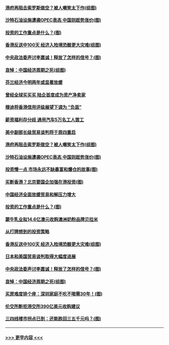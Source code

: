 #### [港府再阻击索罗斯做空？被人嘲笑太下作(组图)](../pages/p5/907637.md?t=09171311) 
#### [沙特石油设施遭袭OPEC表态 中国则趁势涨价(图)](../pages/p5/907570.md?t=09171311) 
#### [投资的工作重点是什么？(图)](../pages/p5/907561.md?t=09171311) 
#### [香港反送中100天 经济入险境恐酿更大灾难(组图)](../pages/p5/907533.md?t=09171311) 
#### [中央政法委声讨李嘉诚！释放了怎样的信号？(图)](../pages/p5/907522.md?t=09171311) 
#### [哀悼：中国经济周期之死(组图)](../pages/p5/907455.md?t=09171311) 
#### [芬兰经济今明两年或显著放缓](../pages/p5/907643.md?t=09171311) 
#### [曾经全球买买买 陆企首度成为资产净卖家](../pages/p5/907641.md?t=09171311) 
#### [穆迪将香港信用评级展望下调为 “负面”](../pages/p5/907640.md?t=09171311) 
#### [薪资福利存分歧 通用汽车5万名工人罢工](../pages/p5/907639.md?t=09171311) 
#### [美中副部长级贸易谈判将于周四重启](../pages/p5/907638.md?t=09171311) 
#### [港府再阻击索罗斯做空？被人嘲笑太下作(组图)](../pages/p5/907637.md?t=09171311) 
#### [沙特石油设施遭袭OPEC表态 中国则趁势涨价(图)](../pages/p5/907570.md?t=09171311) 
#### [投资慢一点 市场永远不缺暴富和爆仓的故事(图)](../pages/p5/907564.md?t=09171311) 
#### [买断香港？北京要国企加强在港投资(图)](../pages/p5/907582.md?t=09171311) 
#### [中国经济全面放缓贸易和解压力增大](../pages/p5/907579.md?t=09171311) 
#### [投资的工作重点是什么？(图)](../pages/p5/907561.md?t=09171311) 
#### [蒙牛乳业拟14.6亿澳元收购澳洲奶粉品牌贝拉米](../pages/p5/907571.md?t=09171311) 
#### [从打牌想到的投资策略](../pages/p5/907563.md?t=09171311) 
#### [香港反送中100天 经济入险境恐酿更大灾难(组图)](../pages/p5/907533.md?t=09171311) 
#### [日本和美国贸易谈判取得大幅度进展](../pages/p5/907527.md?t=09171311) 
#### [中央政法委声讨李嘉诚！释放了怎样的信号？(图)](../pages/p5/907522.md?t=09171311) 
#### [哀悼：中国经济周期之死(组图)](../pages/p5/907455.md?t=09171311) 
#### [买房难度排个座：深圳家庭不吃不喝需30年！(图)](../pages/p5/907463.md?t=09171311) 
#### [伦交所断拒港交所390亿美元收购建议](../pages/p5/907462.md?t=09171311) 
#### [三四线楼市拐点已到：还能跌回三五千元吗？(图)](../pages/p5/907461.md?t=09171311) 

----
#### [ >>> 更早内容 <<< ](../indexes/p5-earlier.md)
